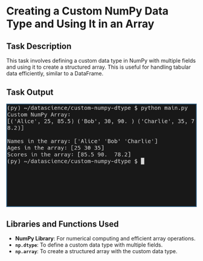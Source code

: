 # Creating a Custom NumPy Data Type and Using It in an Array

## Task Description  
This task involves defining a custom data type in NumPy with multiple fields and using it to create a structured array. This is useful for handling tabular data efficiently, similar to a DataFrame.

## Task Output  
![Task Output](output/out3.png)

## Libraries and Functions Used  
- **NumPy Library**: For numerical computing and efficient array operations.  
- **`np.dtype`**: To define a custom data type with multiple fields.  
- **`np.array`**: To create a structured array with the custom data type.
